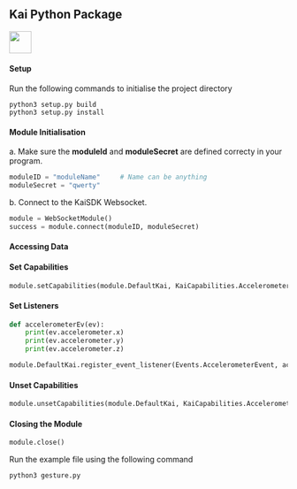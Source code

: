 ## **Kai Python Package**

<img src="https://thenextbigproject.com/wp-content/uploads/2020/10/kai-red-band.jpeg" width="40" >

#### **Setup**

Run the following commands to initialise the project directory

```
python3 setup.py build
python3 setup.py install
```

#### **Module Initialisation**

a. Make sure the **moduleId** and **moduleSecret** are defined correcty in your program.

```python
moduleID = "moduleName"     # Name can be anything
moduleSecret = "qwerty"
```
 
b. Connect to the KaiSDK Websocket.
```python
module = WebSocketModule()
success = module.connect(moduleID, moduleSecret)
```

#### **Accessing Data**

#### **Set Capabilities**

```python
module.setCapabilities(module.DefaultKai, KaiCapabilities.AccelerometerData | KaiCapabilities.GyroscopeData | KaiCapabilities.PYRData)
```

#### **Set Listeners**

```python
def accelerometerEv(ev):
    print(ev.accelerometer.x)
    print(ev.accelerometer.y)
    print(ev.accelerometer.z)

module.DefaultKai.register_event_listener(Events.AccelerometerEvent, accelerometerEv)
```

#### **Unset Capabilities**

```python
module.unsetCapabilities(module.DefaultKai, KaiCapabilities.AccelerometerData | KaiCapabilities.GyroscopeData | KaiCapabilities.PYRData)
```

#### **Closing the Module**

```python
module.close()
```

Run the example file using the following command
```
python3 gesture.py
```
